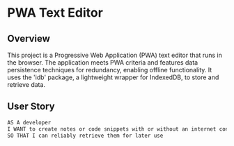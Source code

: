 # PWA Text Editor


## Overview

This project is a Progressive Web Application (PWA) text editor that runs in the browser. The application meets PWA criteria and features data persistence techniques for redundancy, enabling offline functionality. It uses the 'idb' package, a lightweight wrapper for IndexedDB, to store and retrieve data.


## User Story

```md
AS A developer
I WANT to create notes or code snippets with or without an internet connection
SO THAT I can reliably retrieve them for later use
